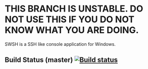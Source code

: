 # THIS BRANCH IS UNSTABLE. DO NOT USE THIS IF YOU DO NOT KNOW WHAT YOU ARE DOING.
  		  
SWSH is a SSH like console application for Windows.		 
## Build Status (master) [![Build status](https://ci.appveyor.com/api/projects/status/s8ingehivcjcp084/branch/master?svg=true)](https://ci.appveyor.com/project/muhammadmuzzammil1998/swsh/branch/master)